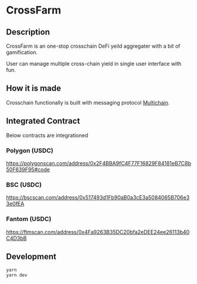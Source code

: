 # CrossFarm

## Description

CrossFarm is an one-stop crosschain DeFi yeild aggregater with a bit of gamification.

User can manage multiple cross-chain yield in single user interface with fun.

## How it is made

Crosschain functionally is built with messaging protocol [Multichain](https://multichain.xyz).

## Integrated Contract

Below contracts are integrationed

### Polygon (USDC)

https://polygonscan.com/address/0x2F4BBA9fC4F77F16829F84181eB7C8b50F639F95#code

### BSC (USDC)

https://bscscan.com/address/0x517493d1Fb90aB0a3cE3a5084065B706e33e0fEA

### Fantom (USDC)

https://ftmscan.com/address/0x4Fa9263B35DC20bfa2eDEE24ee26113b40C4D3bB

## Development

```
yarn
yarn dev
```
